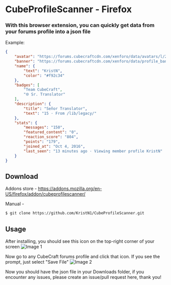 # CubeProfileScanner - Firefox

### With this browser extension, you can quickly get data from your forums profile into a json file
Example:
```json
{
    "avatar": "https://forums.cubecraftcdn.com/xenforo/data/avatars/l/218/218925.jpg?1633643936",
    "banner": "https://forums.cubecraftcdn.com/xenforo/data/profile_banners/l/218/218925.jpg?1633274631",
    "name": {
        "text": "KristN",
        "color": "#f92c34"
    },
    "badges": [
        "Team CubeCraft",
        "🌐 Sr. Translator"
    ],
    "description": {
        "title": "Señor Translator",
        "text": "15 · From /lib/legacy/"
    },
    "stats": {
        "messages": "150",
        "featured_content": "0",
        "reaction_score": "804",
        "points": "179",
        "joined_at": "Oct 4, 2016",
        "last_seen": "13 minutes ago · Viewing member profile KristN"
    }
}
```
## Download
Addons store - https://addons.mozilla.org/en-US/firefox/addon/cubeprofilescanner/

Manual - 
```sh
$ git clone https://github.com/KristN1/CubeProfileScanner.git
```

## Usage
After installing, you should see this icon on the top-right corner of your screen 
![Image 1](https://i.imgur.com/lMmJfLY.png)

Now go to any CubeCraft forums profile and click that icon. If you see the prompt, just select "Save File"
![Image 2](https://i.imgur.com/egcYYPP.png)

Now you should have the json file in your Downloads folder, if you encounter any issues, please create an issue/pull request here, thank you!
